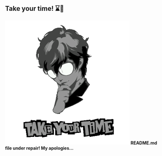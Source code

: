 ## Take your time! ⌛️🎩


[![Take you time!](gif/takeyourtime.gif)](https://koi-software.github.io/website/)
**README.md file under repair! My apologies...**


<!--![GitHub Stats](https://github-readme-stats.vercel.app/api?username=litvinasGH&show_icons=true&count_private=true&theme=radical)
![Top Langs](https://github-readme-stats.vercel.app/api/top-langs/?username=litvinasGH&layout=pie&theme=radical)-->

